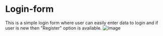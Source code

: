 # Login-form
This is a simple login form where user can easily enter data to login and if user is new then "Register" option is available.
![image](https://github.com/MahnoorFatima670/Login-form/assets/139101045/3d93c8ed-0ca7-4e24-bb92-c89ae9acee9e)
